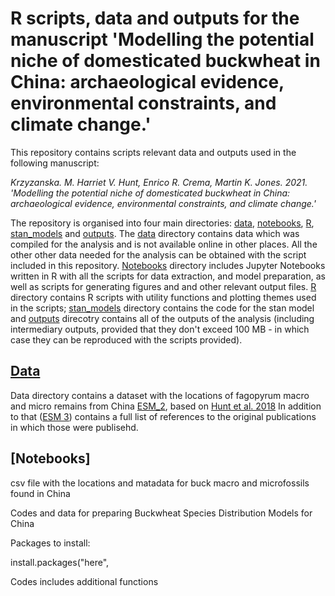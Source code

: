 # R scripts, data and outputs for the manuscript 'Modelling the potential niche of domesticated buckwheat in China: archaeological evidence, environmental constraints, and climate change.'

This repository contains scripts relevant data and outputs used in the following manuscript:

*Krzyzanska. M. Harriet V. Hunt, Enrico R. Crema, Martin K. Jones. 2021. 'Modelling the potential niche of domesticated buckwheat in China: archaeological evidence, environmental constraints, and climate change.'*

 
The repository is organised into four main directories: [data](data), [notebooks](notebooks), [R](R), [stan_models](stan_models) and [outputs](outputs). The [data](data) directory contains data which was compiled for the analysis and is not available online in other places. All the other other data needed for the analysis can be obtained with the script included in this repository. [Notebooks](notebooks) directory includes Jupyter Notebooks written in R with all the scripts for data extraction, and model preparation, as well as scripts for generating figures and and other relevant output files. [R](R) directory contains R scripts with utility functions and plotting themes used in the scripts; [stan_models](stan_models) directory contains the code for the stan model and [outputs](outputs) direcotry contains all of the outputs of the analysis (including intermediary outputs, provided that they don't exceed 100 MB - in which case they can be reproduced with the scripts provided).

## [Data](data)

Data directory contains a dataset with the locations of fagopyrum macro and micro remains from China [ESM_2](data/ESM_2.csv), based on [Hunt et al. 2018](https://doi.org/10.1007/s00334-017-0649-4)  In addition to that ([ESM 3](data/ESM_3.pdf)) contains a full list of references to the original publications in which those were publisehd.

## [Notebooks]

csv file with the locations and matadata for buck macro and microfossils found in China 

 Codes and data for preparing Buckwheat Species Distribution Models for China
 
 Packages to install:
 
 install.packages("here",
 
 Codes includes additional functions 

